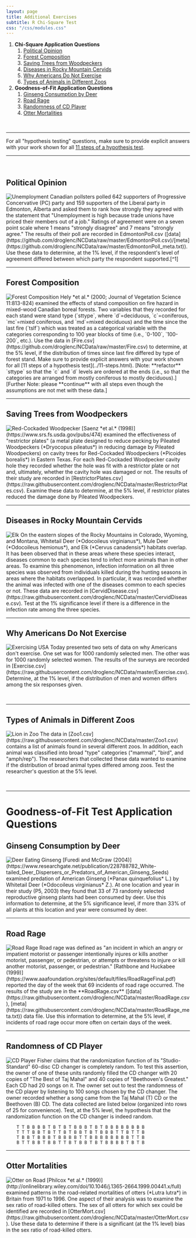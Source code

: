 ```yaml
---
layout: page
title: Additional Exercises
subtitle: R Chi-Square Test
css: "/css/modules.css"
---
```


1. **Chi-Square Application Questions**
    1. [Political Opinion](#political-opinion)
    1. [Forest Composition](#forest-composition)
    1. [Saving Trees from Woodpeckers](#saving-trees-from-woodpeckers)
    1. [Diseases in Rocky Mountain Cervids](#diseases-in-rocky-mountain-cervids)
    1. [Why Americans Do Not Exercise](#why-americans-do-not-exercise)
    1. [Types of Animals in Different Zoos](#types-of-animals-in-different-zoos)
1. **Goodness-of-Fit Application Questions**
    1. [Ginseng Consumption by Deer](#ginseng-consumption-by-deer)
    1. [Road Rage](#road-rage)
    1. [Randomness of CD Player](#randomness-of-cd-player)
    1. [Otter Mortalities](#otter-mortalities)

&nbsp;

----

<div class="alert alert-success">For all "hypothesis testing" questions, make sure to provide explicit answers with your work shown for all <a href="../11-steps">11 steps of a hypothesis test</a>.
</div>

----

&nbsp;

## Political Opinion
<img src="zimgs/unemployment.jpg" alt="Unemployment" class="img-right">
Canadian pollsters polled 642 supporters of Progressive Concervative (PC) party and 159 supporters of the Liberal party in Edmonton, Alberta and asked them to rank how strongly they agreed with the statement that "Unemployment is high because trade unions have priced their members out of a job." Ratings of agreement were on a seven point scale where 1 means "strongly disagree" and 7 means "strongly agree." The results of their poll are recorded in EdmontonPoll.csv ([data](https://github.com/droglenc/NCData/raw/master/EdmontonPoll.csv)/[meta](https://github.com/droglenc/NCData/raw/master/EdmontonPoll_meta.txt)). Use these data to determine, at the 1% level, if the respondent's level of agreement differed between which party the respondent supported.[^1]

----

## Forest Composition
<img src="zimgs/forestcomp.jpg" alt="Forest Composition" class="img-right">
Hely *et al.* (2000; Journal of Vegetation Science 11:813-824) examined the effects of stand composition on fire hazard in mixed-wood Canadian boreal forests.  Two variables that they recorded for each stand were stand type (`sttype`, where `d`=deciduous, `c`=coniferous, `mc`=mixed coniferous, and `md`=mixed deciduous) and the time since the last fire (`tslf`) which was treated as a categorical variable with the categories corresponding to 100 year blocks of time (i.e., `0-100`, `100-200`, etc.).  Use the data in [Fire.csv](https://github.com/droglenc/NCData/raw/master/Fire.csv) to determine, at the 5% level, if the distribution of times since last fire differed by type of forest stand.  Make sure to provide explicit answers with your work shown for all [11 steps of a hypothesis test](../11-steps.html).  [Note: **refactor** `sttype` so that the `c` and `d` levels are ordered at the ends (i.e., so that the categories are arranged from mostly coniferous to mostly deciduous).] [Further Note: please **continue** with all steps even though the assumptions are not met with these data.]

----

## Saving Trees from Woodpeckers
<img src="zimgs/red-cockaded-woodpecker.jpg" alt="Red-Cockaded Woodpecker" class="img-right">
[Saenz *et al.* (1998)](https://www.srs.fs.usda.gov/pubs/474) examined the effectiveness of "restrictor plates" (a metal plate designed to reduce pecking by Pileated Woodpeckers (*Dryocopus pileatus*) in reducing damage by Pileated Woodpeckers) on cavity trees for Red-Cockaded Woodpeckers (*Picoides borealis*) in Eastern Texas. For each Red-Cockaded Woodpecker cavity hole they recorded whether the hole was fit with a restrictor plate or not and, ultimately, whether the cavity hole was damaged or not. The results of their study are recorded in [RestrictorPlates.csv](https://raw.githubusercontent.com/droglenc/NCData/master/RestrictorPlates.csv). Examine these data to determine, at the 5% level, if restrictor plates reduced the damage done by Pileated Woodpeckers.

----

## Diseases in Rocky Mountain Cervids
<img src="zimgs/elk-inBanff.jpg" alt="Elk" class="img-right">
On the eastern slopes of the Rocky Mountains in Colorado, Wyoming, and Montana, Whitetail Deer (*Odocoileus virginianus*), Mule Deer (*Odocoileus hemionus*), and Elk (*Cervus canadensis*) habitats overlap. It has been observed that in these areas where these species interact, diseases common to each species tend to infect more animals than in other areas. To examine this phenomenon, infection information on all three species was observed from individuals killed during the hunting seasons in areas where the habitats overlapped. In particular, it was recorded whether the animal was infected with one of the diseases common to each species or not. These data are recorded in [CervidDisease.csv](https://raw.githubusercontent.com/droglenc/NCData/master/CervidDisease.csv). Test at the 1% significance level if there is a difference in the infection rate among the three species.

----

## Why Americans Do Not Exercise
<img src="zimgs/exercise1.jpg" alt="Exercising" class="img-right">
USA Today presented two sets of data on why Americans don't exercise. One set was for 1000 randomly selected men. The other was for 1000 randomly selected women. The results of the surveys are recorded in [Exercise.csv](https://raw.githubusercontent.com/droglenc/NCData/master/Exercise.csv). Determine, at the 1% level, if the distribution of men and women differs among the six responses given.

&nbsp;

----

## Types of Animals in Different Zoos
<img src="zimgs/zoo2.jpg" alt="Lion in Zoo" class="img-right">
The data in [Zoo1.csv](https://raw.githubusercontent.com/droglenc/NCData/master/Zoo1.csv) contains a list of animals found in several different zoos. In addition, each animal was classified into broad "type" categories ("mammal", "bird", and "amph/rep"). The researchers that collected these data wanted to examine if the distribution of broad animal types differed among zoos. Test the researcher's question at the 5% level.

&nbsp;

----

# Goodness-of-Fit Test Application Questions
## Ginseng Consumption by Deer
<img src="zimgs/deer-eating-ginseng.jpg" alt="Deer Eating Ginseng" class="img-right">
[Furedi and McGraw (2004)](https://www.researchgate.net/publication/228788782_White-tailed_Deer_Dispersers_or_Predators_of_American_Ginseng_Seeds) examined predation of American Ginseng (*Panax quinquefolius* L.) by Whitetail Deer (*Odocoileus virginianus* Z.). At one location and year in their study (P5, 2003) they found that 33 of 73 randomly selected reproductive ginseng plants had been consumed by deer. Use this information to determine, at the 5% significance level, if more than 33% of all plants at this location and year were consumed by deer.

----

## Road Rage
<img src="zimgs/road-rage.jpg" alt="Road Rage" class="img-right">
Road rage was defined as "an incident in which an angry or impatient motorist or passenger intentionally injures or kills another motorist, passenger, or pedestrian, or attempts or threatens to injure or kill another motorist, passenger, or pedestrian." [Rathbone and Huckabee (1999)](https://www.aaafoundation.org/sites/default/files/RoadRageFinal.pdf) reported the day of the week that 69 incidents of road rage occurred. The results of the study are in the **RoadRage.csv** ([data](https://raw.githubusercontent.com/droglenc/NCData/master/RoadRage.csv), [meta](https://raw.githubusercontent.com/droglenc/NCData/master/RoadRage_meta.txt)) data file. Use this information to determine, at the 5% level, if incidents of road rage occur more often on certain days of the week.

----

## Randomness of CD Player
<img src="zimgs/cd-player.jpg" alt="CD Player" class="img-right">
Fisher claims that the randomization function of its "Studio-Standard" 60-disc CD changer is completely random. To test this assertion, the owner of one of these units randomly filled the CD changer with 20 copies of "The Best of Taj Mahal" and 40 copies of "Beethoven's Greatest."  Each CD had 20 songs on it. The owner set out to test the randomness of the CD player by listening to 100 songs chosen by the CD changer. The owner recorded whether a song came from the Taj Mahal (T) CD or the Beethoven (B) CD. The data collected are listed below (organized into rows of 25 for convenience). Test, at the 5% level, the hypothesis that the randomization function on the CD changer is indeed random.

```
    T T B B B B T B T B T B B B T B T B B B B B B B B
    T T T B B T B T T B T B B T B T B B B T T B T T B
    T B B T B B B T B B B B T T B B B B B B B B T T B
    B T T B B T B B T T B T B B T B T B B B B T B T B
```

----

## Otter Mortalities
<img src="zimgs/otter-on-road.jpg" alt="Otter on Road" class="img-right">
[Philcox *et al.* (1999)](http://onlinelibrary.wiley.com/doi/10.1046/j.1365-2664.1999.00441.x/full) examined patterns in the road-related mortalities of otters (*Lutra lutra*) in Britain from 1971 to 1996. One aspect of their analysis was to examine the sex ratio of road-killed otters. The sex of all otters for which sex could be identified are recorded in [OtterMort.csv](https://raw.githubusercontent.com/droglenc/NCData/master/OtterMort.csv). Use these data to determine if there is a significant (at the 1% level) bias in the sex ratio of road-killed otters.
